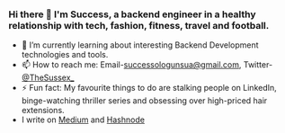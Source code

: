 ### Hi there 👋 I'm Success, a backend engineer in a healthy relationship with tech, fashion, fitness, travel and football. 

- 🌱 I’m currently learning about interesting Backend Development technologies and tools.
- 📫 How to reach me: Email-[successologunsua@gmail.com](successologunsua@gmail.com), Twitter-[@TheSussex_](https://twitter.com/TheSussex_)
- ⚡ Fun fact: My favourite things to do are stalking people on LinkedIn, binge-watching thriller series and obsessing over high-priced hair extensions.
- I write on [Medium](https://medium.com/@TheSussex) and [Hashnode](https://hashnode.com/@TheSussex)
